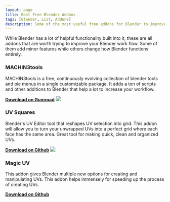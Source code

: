 ```yaml
---
layout: page
title: Best Free Blender Addons
tags: [Blender, List, Addons]
description: Some of the most useful free addons for Blender to improve workflow
---
```


While Blender has a lot of helpful functionality built into it, these are all addons that are worth trying to improve your Blender work flow. Some of them add minor features while others change how Blender functions entirely.

### MACHIN3tools ###
MACHIN3tools is a free, continuously evolving collection of blender tools and pie menus in a single customizable package. It adds a ton of scripts and other additions to Blender that help a lot to increase your workflow.

[<b>Download on Gumroad</b>](https://gumroad.com/l/MACHIN3tools)
![](https://i.ytimg.com/vi/WdqpxrTLnOc/maxresdefault.jpg)

### UV Squares ###
Blender's UV Editor tool that reshapes UV selection into grid. This addon will allow you to turn your unwrapped UVs into a perfect grid where each face has the same area. Great tool for making quick, clean and organized UVs.

[<b>Download on Github</b>](https://github.com/Radivarig/UvSquares)
![](https://d1231c29xbpffx.cloudfront.net/store/productimage/3400/image/xlarge-31709f71d53e164a3858ae0584896b06.png?X-Amz-Algorithm=AWS4-HMAC-SHA256&X-Amz-Credential=AKIAITK2SDMAUIGKRQTA%2F20190828%2Fus-east-1%2Fs3%2Faws4_request&X-Amz-Date=20190828T181443Z&X-Amz-Expires=900&X-Amz-SignedHeaders=host&X-Amz-Signature=422cd62d9498dd28e3b0cd47c5eb880844e87b77f0c59ddc860d101a431d5c29)


### Magic UV ###
This addon gives Blender multiple new options for creating and manipulating UVs. This addon helps immensely for speeding up the process of creating UVs.

[<b>Download on Github</b>](https://github.com/nutti/Magic-UV/releases)
